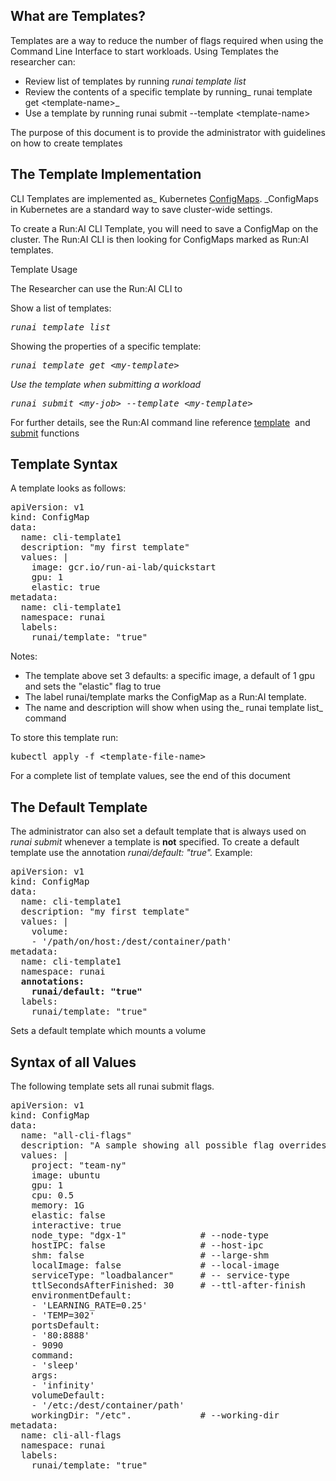 ## What are Templates?

Templates are a way to reduce the number of flags required when using the Command Line Interface to start workloads. Using Templates the researcher can:

*   Review list of templates by running _runai template list_
*   Review the contents of a specific template by running_ runai template get &lt;template-name&gt;_
*   Use a template by running runai submit --template &lt;template-name&gt;

The purpose of this document is to provide the administrator with guidelines on how to create templates

## The Template Implementation

CLI Templates are implemented as_ Kubernetes <a href="https://kubernetes.io/docs/tasks/configure-pod-container/configure-pod-configmap/" target="_self">ConfigMaps</a>.&nbsp;_ConfigMaps in Kubernetes are a standard way to save cluster-wide settings.

To create a Run:AI CLI Template, you will need to save a ConfigMap on the cluster. The Run:AI CLI is then looking for ConfigMaps marked as Run:AI templates.

Template Usage

The Researcher can use the Run:AI CLI to

Show a list of templates:

<pre><em>runai template list</em></pre>

Showing the properties of a specific template:

<pre><em>runai template get &lt;my-template&gt;</em></pre>

_Use the template when submitting a workload_

<pre><em>runai submit &lt;my-job&gt; --template &lt;my-template&gt;</em></pre>

For further details, see the Run:AI command line reference <a href="https://support.run.ai/hc/en-us/articles/360011548039-runai-template" target="_self">template</a>&nbsp;&nbsp;and <a href="https://support.run.ai/hc/en-us/articles/360011436120-runai-submit" target="_self">submit</a> functions

## Template Syntax

A template looks as follows:

<pre>apiVersion: v1<br/>kind: ConfigMap<br/>data:<br/>  name: cli-template1<br/>  description: "my first template"<br/>  values: |<br/>    image: gcr.io/run-ai-lab/quickstart<br/>    gpu: 1<br/>    elastic: true<br/>metadata:<br/>  name: cli-template1<br/>  namespace: runai<br/>  labels:<br/>    runai/template: "true"</pre>

Notes:

*   The template above set 3 defaults: a specific image, a default of 1 gpu and sets the "elastic" flag to true
*   The label runai/template marks the ConfigMap as a Run:AI template.&nbsp;
*   The name and description will show when using the_ runai template list_ command

To store this template run:

<pre>kubectl apply -f &lt;template-file-name&gt;&nbsp;</pre>

For a complete list of template values, see the end of this document

## The Default Template

The administrator can also set a default template that is always used on _runai submit_&nbsp;whenever a template is __not__ specified. To create a default template use the annotation&nbsp;_<span style="font-family: -apple-system, BlinkMacSystemFont, 'Segoe UI', Helvetica, Arial, sans-serif;">runai/default</span><span style="font-family: -apple-system, BlinkMacSystemFont, 'Segoe UI', Helvetica, Arial, sans-serif;">: </span><span style="font-family: -apple-system, BlinkMacSystemFont, 'Segoe UI', Helvetica, Arial, sans-serif;">"true".&nbsp;</span>_<span style="font-family: -apple-system, BlinkMacSystemFont, 'Segoe UI', Helvetica, Arial, sans-serif;">Example:</span>

<div>
<pre>apiVersion: v1<br/>kind: ConfigMap<br/>data:<br/>  name: cli-template1<br/>  description: "my first template"<br/>  values: |<br/>    volume:<br/>    - '/path/on/host:/dest/container/path'<br/>metadata:<br/>  name: cli-template1<br/>  namespace: runai<br/><strong>  annotations:</strong><br/><strong>    runai/default: "true"</strong><br/>  labels:<br/>    runai/template: "true"</pre>
<p>Sets a default template which mounts a volume</p>
</div>

## Syntax of all Values

The following template sets all runai submit flags.

<pre>apiVersion: v1<br/>kind: ConfigMap<br/>data:<br/>  name: "all-cli-flags"<br/>  description: "A sample showing all possible flag overrides via a template"<br/>  values: |<br/>    project: "team-ny"<br/>    image: ubuntu<br/>    gpu: 1<br/>    cpu: 0.5<br/>    memory: 1G<br/>    elastic: false<br/>    interactive: true<br/>    node_type: "dgx-1"              # --node-type<br/>    hostIPC: false                  # --host-ipc <br/>    shm: false                      # --large-shm <br/>    localImage: false               # --local-image<br/>    serviceType: "loadbalancer"     # -- service-type<br/>    ttlSecondsAfterFinished: 30     # --ttl-after-finish<br/>    environmentDefault:<br/>    - 'LEARNING_RATE=0.25'<br/>    - 'TEMP=302'<br/>    portsDefault:<br/>    - '80:8888'<br/>    - 9090<br/>    command:<br/>    - 'sleep'<br/>    args:<br/>    - 'infinity'<br/>    volumeDefault:<br/>    - '/etc:/dest/container/path'<br/>    <span>workingDir: "/etc".             # --working-dir</span><br/>metadata:<br/>  name: cli-all-flags<br/>  namespace: runai<br/>  labels:<br/>    runai/template: "true"</pre>

&nbsp;
&nbsp;